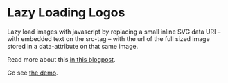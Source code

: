 # Lazy Loading Logos
Lazy load images with javascript by replacing a small inline SVG data URI – with embedded text on the src-tag – with the url of the full sized image stored in a data-attribute on that same image.

Read more about this [in this blogpost](http://atelierbram.github.io/blog/lazy-loading/).

Go see [the demo](https://atelierbram.github.io/lazy-loading-logos/).
